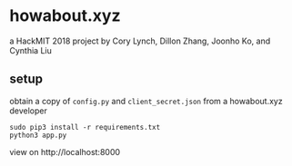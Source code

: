 # howabout.xyz

a HackMIT 2018 project by Cory Lynch, Dillon Zhang, Joonho Ko, and Cynthia Liu

## setup

obtain a copy of `config.py` and `client_secret.json` from a howabout.xyz developer

```
sudo pip3 install -r requirements.txt
python3 app.py

```

view on http://localhost:8000
